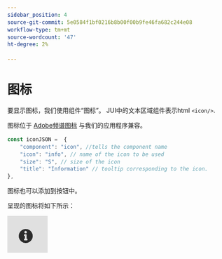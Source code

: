 ```yaml
---
sidebar_position: 4
source-git-commit: 5e0584f1bf0216b8b00f00b9fe46fa682c244e08
workflow-type: tm+mt
source-wordcount: '47'
ht-degree: 2%

---
```



# 图标

要显示图标，我们使用组件“图标”。
JUI中的文本区域组件表示html `<icon/>`.

图标位于 [Adobe频谱图标](https://spectrum.adobe.com/page/icons/) 与我们的应用程序兼容。

```js title="icon.js"
const iconJSON =  {
    "component": "icon", //tells the component name
    "icon": "info", // name of the icon to be used
    "size": "S", // size of the icon
    "title": "Information" // tooltip corresponding to the icon.
},
```

图标也可以添加到按钮中。

呈现的图标将如下所示：

![图标](./imgs/info_icon.png "图标")
